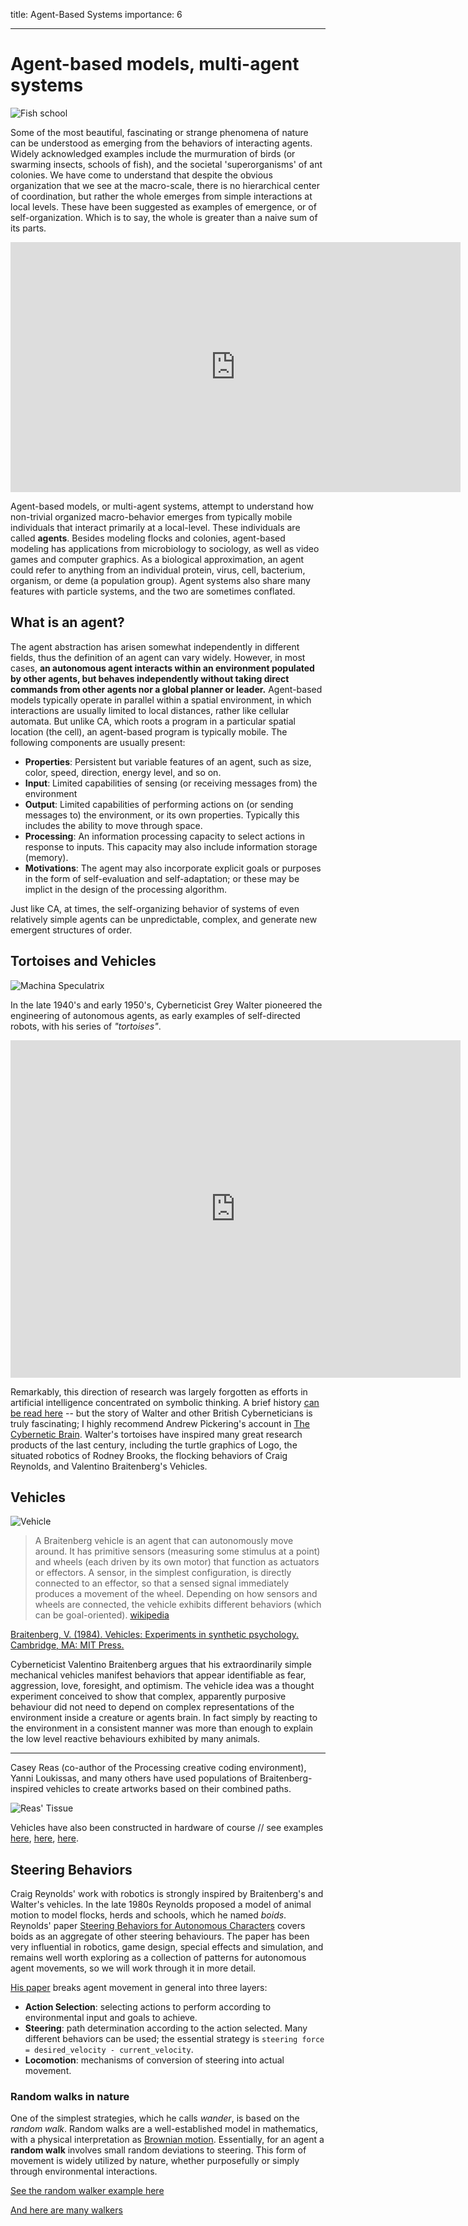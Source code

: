 title: Agent-Based Systems
importance: 6

---

# Agent-based models, multi-agent systems

![Fish school](http://underthecblog.files.wordpress.com/2014/02/fishschool.gif)

Some of the most beautiful, fascinating or strange phenomena of nature can be understood as emerging from the behaviors of interacting agents. Widely acknowledged examples include the murmuration of birds (or swarming insects, schools of fish), and the societal 'superorganisms' of ant colonies. We have come to understand that despite the obvious organization that we see at the macro-scale, there is no hierarchical center of coordination, but rather the whole emerges from simple interactions at local levels. These have been suggested as examples of emergence, or of self-organization. Which is to say, the whole is greater than a naive sum of its parts. 

<iframe src="https://player.vimeo.com/video/118573865" width="720" height="400" frameborder="0" webkitallowfullscreen mozallowfullscreen allowfullscreen></iframe>

Agent-based models, or multi-agent systems, attempt to understand how non-trivial organized macro-behavior emerges from typically mobile individuals that interact primarily at a local-level. These individuals are called **agents**. Besides modeling flocks and colonies, agent-based modeling has applications from microbiology to sociology, as well as video games and computer graphics. As a biological approximation, an agent could refer to anything from an individual protein, virus, cell, bacterium, organism, or deme (a population group). Agent systems also share many features with particle systems, and the two are sometimes conflated.

## What is an agent?

The agent abstraction has arisen somewhat independently in different fields, thus the definition of an agent can vary widely. However, in most cases, **an autonomous agent interacts within an environment populated by other agents, but behaves independently without taking direct commands from other agents nor a global planner or leader.** Agent-based models typically operate in parallel within a spatial environment, in which interactions are usually limited to local distances, rather like cellular automata. But unlike CA, which roots a program in a particular spatial location (the cell), an agent-based program is typically mobile. The following components are usually present:

- **Properties**: Persistent but variable features of an agent, such as size, color, speed, direction, energy level, and so on. 
- **Input**: Limited capabilities of sensing (or receiving messages from) the environment
- **Output**: Limited capabilities of performing actions on (or sending messages to) the environment, or its own properties. Typically this includes the ability to move through space.
- **Processing**: An information processing capacity to select actions in response to inputs. This capacity may also include information storage (memory).
- **Motivations**: The agent may also incorporate explicit goals or purposes in the form of self-evaluation and self-adaptation; or these may be implict in the design of the processing algorithm.

Just like CA, at times, the self-organizing behavior of systems of even relatively simple agents can be unpredictable, complex, and generate new emergent structures of order. 

## Tortoises and Vehicles

![Machina Speculatrix](http://www.rutherfordjournal.org/images/020101-05.jpg) 

In the late 1940's and early 1950's, Cyberneticist Grey Walter pioneered the engineering of autonomous agents, as early examples of self-directed robots, with his series of *"tortoises"*. 

<iframe width="720" height="540" src="https://www.youtube.com/embed/lLULRlmXkKo?rel=0" frameborder="0" allowfullscreen></iframe>

Remarkably, this direction of research was largely forgotten as efforts in artificial intelligence concentrated on symbolic thinking. A brief history [can be read here](http://www.rutherfordjournal.org/article020101.html) -- but the story of Walter and other British Cyberneticians is truly fascinating; I highly recommend Andrew Pickering's account in [The Cybernetic Brain](http://press.uchicago.edu/ucp/books/book/chicago/C/bo8169881.html). Walter's tortoises have inspired many great research products of the last century, including the turtle graphics of Logo, the situated robotics of Rodney Brooks, the flocking behaviors of Craig Reynolds, and Valentino Braitenberg's Vehicles.

## Vehicles

![Vehicle](http://www.ini.uzh.ch/~conradt/research/BraitenbergVehicle/Braitenberg%20Vehikels_files/BVinh.jpg)

> A Braitenberg vehicle is an agent that can autonomously move around. It has primitive sensors (measuring some stimulus at a point) and wheels (each driven by its own motor) that function as actuators or effectors. A sensor, in the simplest configuration, is directly connected to an effector, so that a sensed signal immediately produces a movement of the wheel. Depending on how sensors and wheels are connected, the vehicle exhibits different behaviors (which can be goal-oriented).  [wikipedia](http://en.wikipedia.org/wiki/Braitenberg_vehicle)

[Braitenberg, V. (1984). Vehicles: Experiments in synthetic psychology. Cambridge, MA: MIT Press.](https://mitpress.mit.edu/books/vehicles)

Cyberneticist Valentino Braitenberg argues that his extraordinarily simple mechanical vehicles manifest behaviors that appear identifiable as fear, aggression, love, foresight, and optimism. The vehicle idea was a thought experiment conceived to show that complex, apparently purposive behaviour did not need to depend on complex representations of the environment inside a creature or agents brain. In fact simply by reacting to the environment in a consistent manner was more than enough to explain the low level reactive behaviours exhibited by many animals.

---

Casey Reas (co-author of the Processing creative coding environment), Yanni Loukissas, and many others have used populations of Braitenberg-inspired vehicles to create artworks based on their combined paths.

![Reas' Tissue](http://reas.com/tissue_p/reas_tissue_p_13.jpg)

Vehicles have also been constructed in hardware of course // see examples [here](http://www.ini.uzh.ch/~conradt/research/BraitenbergVehicle/), [here](http://blog.electricbricks.com/en/2010/05/vehiculos-braitenberg-nxt-g/), [here](http://tinkerlog.com/2009/06/07/mini-braitenberg-vehicle/).

## Steering Behaviors

Craig Reynolds' work with robotics is strongly inspired by Braitenberg's and Walter's vehicles. In the late 1980s Reynolds proposed a model of animal motion to model flocks, herds and schools, which he named *boids*. Reynolds' paper [Steering Behaviors for Autonomous Characters](http://www.red3d.com/cwr/steer/gdc99/) covers boids as an aggregate of other steering behaviours. The paper has been very influential in robotics, game design, special effects and simulation, and remains well worth exploring as a collection of patterns for autonomous agent movements, so we will work through it in more detail. 

[His paper](http://www.red3d.com/cwr/steer/gdc99/) breaks agent movement in general into three layers:

- **Action Selection**: selecting actions to perform according to environmental input and goals to achieve. 
- **Steering**: path determination according to the action selected. Many different behaviors can be used; the essential strategy is ```steering force = desired_velocity - current_velocity```.
- **Locomotion**: mechanisms of conversion of steering into actual movement.


### Random walks in nature

One of the simplest strategies, which he calls *wander*, is based on the *random walk*. Random walks are a well-established model in mathematics, with a physical interpretation as [Brownian motion](https://en.wikipedia.org/wiki/Brownian_motion). Essentially, for an agent a **random walk** involves small random deviations to steering. This form of movement is widely utilized by nature, whether purposefully or simply through environmental interactions. 

[See the random walker example here](http://codepen.io/grrrwaaa/pen/mVBBPQ?editors=001)

[And here are many walkers](http://codepen.io/grrrwaaa/pen/mVBBPQ?editors=001)

<!--

### Boids, flocking, swarms

In the late 1980s Reynolds proposed a model of animal motion to model flocks, herds and schools, which he named *boids*. Each boid follows a set of rules based on simple principles:

- **Avoidance**: Move away from other boids that are too close (avoid collision)
- **Copy**: Fly in the same general direction as other nearby boids
- **Center**: Move toward the center of the flock (avoid exposure)

In addition, if none of the conditions above apply, i.e. the boid cannot perceive any others, it may move by random walk. 

To make this more realistic, we can consider that each boid can only perceive other boids within a certain distance and viewing angle. We should also restrict how quickly boids can change direction and speed (to account for momentum). Additionally, the avoidance rule may carry greater *weight* or take precedence over the other rules. Gary Flake also recommends adding an influence for *View*: to move laterally away from any boid blocking the view.

Evidently the *properties* of a boid (apart from location) include direction and speed. It could be assumed that viewing angle and range are shared by all boids, or these could also vary per individual. The *sensors* of a boid include an ability to detect the density of boids in different directions (to detect the center of the flock), as well as the average speed and direction of boids, within a viewable area. The *actions* of a boid principally are to alter the direction and speed of flight. 

#### Implementation

The behavior of an agent depends on the other agents that it can perceive (the *neighborhood*). The simplest way to detect nearby agents is to simply iterate all agents and apply a distance condition (being careful to exclude the agent itself!). We can also include a view angle condition (easily calculated using vector dot product).

```javascript
view_range = 0.1; 	// how far an agent can see

function agent_update_sensors(self) {
	// create a list of nearby agents:
	var neighbors = [];
	// test all agents:
	for (var i=0; i<agents.length; i++) {
		var near = agents[i];
		// don't compare with ourself!
		if (near != self) {		
			// near enough?
			var rel = near.location.subnew(self.location);
			if (rel.length() < view_range) {
				// is the neighbor in front of us?
				// (use dot product of my velocity to determine this)
				if (self.velocity.dot(rel) > 0) {
					// add this to the set of neighbors:
					neighbors.push(near);
				}
			}
		}
	}
	
	if (neighbors.length > 0) {
		// now calculate steering influence according to visible neighbors:
		// ...
	} else {
		// no visible neighbors, so we can explore freely...
		// ...
	}
}
```

> This isn't especially efficient, but for small populations it is quite reasonable.

Once a set of visible neighbors is calculated, it can be used to derive the steering influences of the agent. The center force depends on the average location of neighbors, relative to the agent. The copy force depends on the average velocity of neighbors. The avoidance force applies if a neighbor is too close.

> Note that since the agents are dependent on each other, it also makes sense to perform movements and information processing in separate steps. Otherwise, the order in which the agent list is iterated may cause unwanted side-effects on the behavior. (This multi-pass approach is similar in motivation to the double buffering required in many cellular automata).

See the example of [Flocking Boids](http://codepen.io/anon/pen/gpeLaK?/right/editors=001) in the editor.

----

## Environmental interaction

### Chemotaxis

When we look at microbiology, we find even simpler modes of steering behavior.

> Chemotaxis is the phenomenon whereby somatic cells, bacteria, and other single-cell or multicellular organisms direct their movements according to certain chemicals in their environment. This is important for bacteria to find food (for example, glucose) by swimming towards the highest concentration of food molecules, or to flee from poisons (for example, phenol). In multicellular organisms, chemotaxis is critical to early development (e.g. movement of sperm towards the egg during fertilization) and subsequent phases of development (e.g. migration of neurons or lymphocytes) as well as in normal function. [wikipedia](https://en.wikipedia.org/wiki/Chemotaxis)

A [video example of chemotaxis in E. coli](http://www.youtube.com/watch?v=ZV5CfOkV6ek).

E. coli can use its flagella to move in just two modes (*locomotion*): 

- Move forward more or less straight
- Tumble about randomly

The *goal* is to find the highest sugar concentration. It can sense the local sugar concentration at its current location. However it cannot sense at a distance, and has no sense of direction, never mind which direction is best. 

Instead it uses chemical memory to detect sugar concentration *gradient*, that is, the differential of concentration at the current location compared to how it was just a few moments ago. This gradient tells the E. coli whether things are getting better or worse, which can be used to select between the swimming or tumbling patterns. 

With just a few tuning parameters, this can lead to a very rapid success in finding the higher concentrations of sugar (assuming the environment is smoothly varying). 

#### Implementation

The first thing we need is an environment of varying sugar concentrations for the agents to explore. We can use the ```field2D``` module for this purpose. The behavior of the agents will depend on the spatial distribution of sugar in the field; a totally random space is both unrealistic and will defeat chemotactic strategies; a smoothly distributed landscape is needed. For example, we can use the distance from the center:

```javascript
var dim = 128;
var sugar = new field2D(dim, dim);
var center = new vec2(0.5, 0.5);

sugar.set(function(x, y) {
	// convert x, y in to 0..1 range:
	var p = new vec2(x / dim, y / dim);
	// get distance from center:
	var d = p.copy().sub(center).length();
	// make concentration higher at center, lower with increasing distance:
	return 1 - d;
})
```

Agents can then sample the local field during their update routine as follows:

```javascript
	// in agent_update:
	var sugar_concentration = sugar.sample(self.location.x, self.location.y)
```

Here's an implementation of [Chemotaxis](http://codepen.io/anon/pen/pJLNgM/right/?editors=001) in the editor.

A variety of other *taxes* worth exploring can be found on the [wikipedia page](http://en.wikipedia.org/wiki/Taxis#Aerotaxis). Note how chemotaxis (and other taxes) can be divided into positive (attractive) and negative (repulsive) characters, just like forces (directly seen in steering forces). This is closely related to the concepts of positive and negative feedback and the explorations of cybernetics.

### Stigmergy

*Stigmergy* is a mechanism of indirect coordination between agents by leaving traces in the environment as a mode of stimulating future action by agents in the same location. For example, ants (and some other social insects) lay down a trace of pheromones when returning to the nest while carrying food. Future ants are attracted to follow these trails, increasing the likelihood of encountering food. This environmental marking constitutes a shared external memory (without needing a map). However if the food source is exhausted, the pheromone trails will gradually fade away, leading to new foraging behavior. 

Traces evidently lead to self-reinforcement and self-organization: complex and seeminly intelligent structures without global planning or control. Since the term stigmergy focuses on self-reinforcing, task-oriented signaling, E. O. Wilson suggested a more general term *sematectonic communication* for environmental communication that is not necessarily task-oriented.

Stigmergy has become a key concept in the field of [swarm intelligence](http://en.wikipedia.org/wiki/Swarm_intelligence), and the method of *ant colony optimization* in particular. In ACO, the landscape is a parameter space (possibly much larger than two or three dimensions) in which populations of virtual agents leave pheromone trails to high-scoring solutions.

Related environmental communication strategies include social nest construction (e.g. termites) and territory marking.

#### Implementation

Being able to leave pheromones behind depends on the ability to write into as well as read from fields. This can be achieved using the ```splat``` method of the field:

```javascript
	// in agent update:
	pheromone_field.splat(intensity, self.location.x, self.location.y)
```

To store different pheromones we might want to use different fields. These fields should also probably decay over time (using the ```field.decay()``` method), and possibly diffuse slightly (using the ```field.diffuse()``` method).

To detect field intensites in different directions, we might want to sample with sensors further from the body center (similar to the sensors in the Vehicles model) and compare their results. 

---

-->